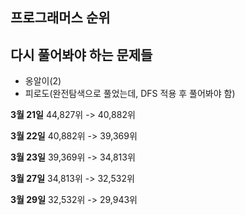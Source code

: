 ## 프로그래머스 순위

## 다시 풀어봐야 하는 문제들

- 옹알이(2)
- 피로도(완전탐색으로 풀었는데, DFS 적용 후 풀어봐야 함)

**3월 21일**
44,827위 -> 40,882위

**3월 22일**
40,882위 -> 39,369위

**3월 23일**
39,369위 -> 34,813위

**3월 27일**
34,813위 -> 32,532위

**3월 29일**
32,532위 -> 29,943위
